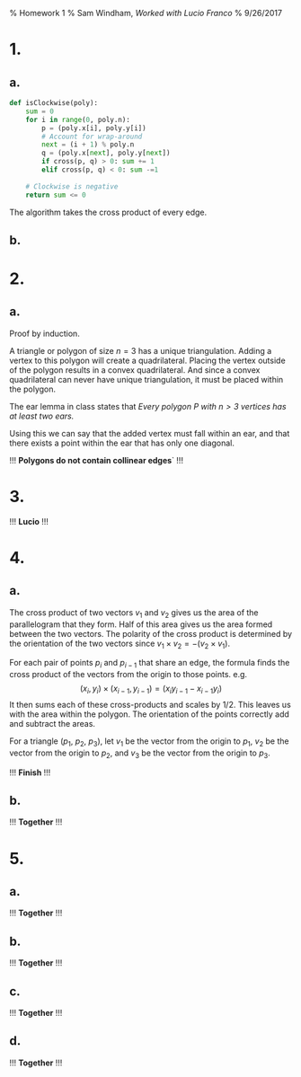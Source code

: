 % Homework 1
% Sam Windham, *Worked with Lucio Franco*
% 9/26/2017


# 1.
## a.

```Python
def isClockwise(poly):
    sum = 0
    for i in range(0, poly.n):
        p = (poly.x[i], poly.y[i])
		# Account for wrap-around
        next = (i + 1) % poly.n 
        q = (poly.x[next], poly.y[next])
        if cross(p, q) > 0: sum += 1
        elif cross(p, q) < 0: sum -=1
    
	# Clockwise is negative
    return sum <= 0
```	
The algorithm takes the cross product of every edge.

## b.


# 2.
## a.
Proof by induction. 

A triangle or polygon of size $n=3$ has a unique triangulation. Adding a vertex to this polygon will create a quadrilateral. Placing the vertex outside of the polygon results in a convex quadrilateral. And since a convex quadrilateral can never have unique triangulation, it  must be placed within the polygon.

The ear lemma in class states that *Every polygon $P$ with $n>3$ vertices has at least two ears.*

Using this we can say that the added vertex must fall within an ear, and that there exists a point within the ear that has only one diagonal.

!!!
**Polygons do not contain collinear edges**`
!!!

# 3.
!!!
**Lucio**
!!!

# 4.
## a.
The cross product of two vectors $v_1$ and $v_2$ gives us the area of the parallelogram that they form. Half of this area gives us the area formed between the two vectors. 
The polarity of the cross product is determined by the orientation of the two vectors since 
$v_1 \times v_2 = -(v_2 \times v_1)$.

For each pair of points $p_i$ and $p_{i-1}$ that share an edge, the formula finds the cross product of the vectors from the origin to those points. e.g.
$$(x_i,y_i) \times (x_{i-1},y_{i-1}) = (x_i y_{i-1} - x_{i-1} y_i)$$
It then sums each of these cross-products and scales by $1/2$.
This leaves us with the area within the polygon. The orientation of the points correctly add and subtract the areas.

For a triangle ($p_1$, $p_2$, $p_3$), let $v_1$ be the vector from the origin to $p_1$, $v_2$ be the vector from the origin to $p_2$, and $v_3$ be the vector from the origin to $p_3$.

!!!
**Finish**
!!!

## b.
!!!
**Together**
!!!

# 5.
## a.
!!!
**Together**
!!!

## b.
!!!
**Together**
!!!

## c.
!!!
**Together**
!!!

## d.
!!!
**Together**
!!!

